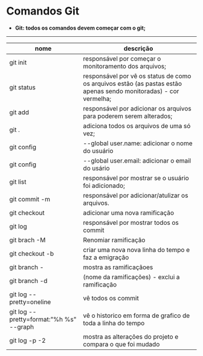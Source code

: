 # Comandos Git 

- **Git: todos os comandos devem começar com o git;**

---

| nome | descrição |
| -- | -- |
| git init |responsável por começar o monitoramento dos arquivos; 
| git status  |responsável por vê os status de como os arquivos estão (as pastas estão apenas sendo monitoradas) - cor vermelha;
| git add | responsável por adicionar os arquivos para poderem serem alterados; 
| git . | adiciona todos os arquivos de uma só vez;
| git config | --global user.name: adicionar o nome do usuário 
| git config | --global user.email: adicionar o email do usário 
| git list | responsável por mostrar se o usuário foi adicionado; 
| git commit -m | responsável por adicionar/atulizar os arquivos. 
| git checkout | adicionar uma nova ramificação 
| git log | responsável por mostrar todos os commit 
| git brach -M | Renomiar ramificação 
| git checkout -b | criar uma nova nova linha do tempo e faz a emigração 
|git branch - | mostra as ramificaçãoes 
|git branch -d | (nome da ramificações) - exclui a ramificação 
|git log --pretty=oneline | vê todos os commit 
|git log --pretty=format:"%h %s" --graph | vê o historico em forma de grafico de toda a linha do tempo 
|git log -p -2 | mostra as alterações do projeto e compara o que foi mudado 
